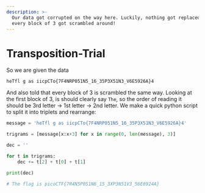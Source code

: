 ```yaml
---
description: >-
  Our data got corrupted on the way here. Luckily, nothing got replaced, but
  every block of 3 got scrambled around!
---
```


# Transposition-Trial

So we are given the data

```
heTfl g as iicpCTo{7F4NRP051N5_16_35P3X51N3_V6E5926A}4
```

And also told that every block of 3 is scrambled the same way. Looking at the first block of 3, is should clearly say `The`, so the order of reading it should be 3rd letter -> 1st letter -> 2nd letter. We make a quick python script to split it into triplets and rearrange:

```python
message = 'heTfl g as iicpCTo{7F4NRP051N5_16_35P3X51N3_V6E5926A}4'

trigrams = [message[x:x+3] for x in range(0, len(message), 3)]

dec = ''

for t in trigrams:
    dec += t[2] + t[0] + t[1]

print(dec)

# The flag is picoCTF{7R4N5P051N6_15_3XP3N51V3_56E6924A}

```
